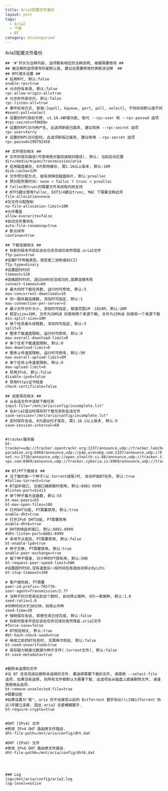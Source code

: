 ```yaml
---
title: Aria2配置文件备份
layout: post
tags:
  - Aria2
  - 下载
  - BT
category: Uncategoried
---
```

Aria2配置文件备份


    ## '#'开头为注释内容, 选项都有相应的注释说明, 根据需要修改 ##
    ## 被注释的选项填写的是默认值, 建议在需要修改时再取消注释  ##
    ## RPC相关设置 ##
    # 启用RPC, 默认:false
    enable-rpc=true
    # 允许所有来源, 默认:false
    rpc-allow-origin-all=true
    # 允许非外部访问, 默认:false
    rpc-listen-all=true
    # 事件轮询方式, 取值:[epoll, kqueue, port, poll, select], 不同系统默认值不同
    #event-poll=select
    # 设置的RPC授权令牌, v1.18.4新增功能, 取代 --rpc-user 和 --rpc-passwd 选项
    #rpc-secret=<TOKEN>
    # 设置的RPC访问用户名, 此选项新版已废弃, 建议改用 --rpc-secret 选项
    rpc-user=terry
    # 设置的RPC访问密码, 此选项新版已废弃, 建议改用 --rpc-secret 选项
    rpc-passwd=299792458
    
    ## 文件保存相关 ##
    # 文件的保存路径(可使用绝对路径或相对路径), 默认: 当前启动位置
    dir=/media/mipan/transmission/aria
    # 启用磁盘缓存, 0为禁用缓存, 需1.16以上版本, 默认:16M
    disk-cache=32M
    # 文件预分配方式, 能有效降低磁盘碎片, 默认:prealloc
    # 预分配所需时间: none < falloc ? trunc < prealloc
    # falloc和trunc则需要文件系统和内核支持
    # NTFS建议使用falloc, EXT3/4建议trunc, MAC 下需要注释此项
    file-allocation=none
    #无文件分配限制
    no-file-allocation-limit=10M
    #允许覆盖
    allow-overwrite=false
    #自动文件重命名
    auto-file-renaming=true
    # 断点续传
    continue=true
    
    ## 下载连接相关 ##
    # 较新的版本开启后会在任务完成后依然保留.aria2文件
    ftp-pasv=true
    #设置FTP传输类型。类型是二进制或ASCII
    ftp-type=binary
    #设置超时时间
    timeout=120
    #连接超时时间, 超过60秒还没成功的,就算连接失败
    connect-timeout=60
    # 最大同时下载任务数, 运行时可修改, 默认:5
    max-concurrent-downloads=10
    # 同一服务器连接数, 添加时可指定, 默认:1
    max-connection-per-server=5
    # 最小文件分片大小, 添加时可指定, 取值范围1M -1024M, 默认:20M
    # 假定size=10M, 文件为20MiB 则使用两个来源下载; 文件为15MiB 则使用一个来源下载
    min-split-size=10M
    # 单个任务最大线程数, 添加时可指定, 默认:5
    split=5
    # 整体下载速度限制, 运行时可修改, 默认:0
    max-overall-download-limit=0
    # 单个任务下载速度限制, 默认:0
    max-download-limit=0
    # 整体上传速度限制, 运行时可修改, 默认:5M
    max-overall-upload-limit=5M
    # 单个任务上传速度限制, 默认:0
    max-upload-limit=0
    # 禁用IPv6, 默认:false
    disable-ipv6=false
    # 禁用https证书检查
    check-certificate=false
    
    ## 进度保存相关 ##
    # 从会话文件中读取下载任务
    input-file="/mnt/aria/config/incomplete.lst"
    # 在Aria2退出时保存的下载任务到会话文件
    save-session="/mnt/aria/config/incomplete.lst"
    # 定时保存会话, 0为退出时才保存, 需1.16.1以上版本, 默认:0
    save-session-interval=60
    
    
    #tracker服务器
    bt-tracker=udp://tracker.opentrackr.org:1337/announce,udp://tracker.leechers-paradise.org:6969/announce,udp://p4p.arenabg.com:1337/announce,udp://9.rarbg.to:2710/announce,udp://9.rarbg.me:2710/announce,udp://exodus.desync.com:6969/announce,udp://tracker.sbsub.com:2710/announce,udp://retracker.lanta-net.ru:2710/announce,udp://open.stealth.si:80/announce,udp://tracker.tiny-vps.com:6969/announce,udp://tracker.cyberia.is:6969/announce,udp://tracker.torrent.eu.org:451/announce,udp://tracker.moeking.me:6969/announce,udp://tracker3.itzmx.com:6961/announce,udp://ipv4.tracker.harry.lu:80/announce,udp://bt2.archive.org:6969/announce,udp://bt1.archive.org:6969/announce,http://tracker1.itzmx.com:8080/announce,udp://valakas.rollo.dnsabr.com:2710/announce,udp://tracker.zerobytes.xyz:1337/announce
    
    ## BT/PT下载相关 ##
    # 当下载的是一个种子(以.torrent结尾)时, 自动开始BT任务, 默认:true
    #follow-torrent=true
    # BT监听端口, 当端口被屏蔽时使用, 默认:6881-6999
    #listen-port=51413
    # 单个种子最大连接数, 默认:55
    bt-max-peers=55
    bt-max-open-files=100
    # 打开DHT功能, PT需要禁用, 默认:true
    enable-dht=true
    # 打开IPv6 DHT功能, PT需要禁用
    enable-dht6=true
    # DHT网络监听端口, 默认:6881-6999
    #dht-listen-port=6881-6999
    # 本地节点查找, PT需要禁用, 默认:false
    bt-enable-lpd=true
    # 种子交换, PT需要禁用, 默认:true
    enable-peer-exchange=true
    # 每个种子限速, 对少种的PT很有用, 默认:50K
    bt-request-peer-speed-limit=50K
    #设置超时时间,没有速度后一段时间任务就自动停止0yizhi
    bt-stop-timeout=160
    
    # 客户端伪装, PT需要
    peer-id-prefix=-TR2770-
    user-agent=Transmission/2.77
    # 当种子的分享率达到这个数时, 自动停止做种, 0为一直做种, 默认:1.0
    seed-ratio=1.0
    #作种时间大于30分钟，则停止作种
    seed-time=30
    # 强制保存会话, 即使任务已经完成, 默认:false
    # 较新的版本开启后会在任务完成后依然保留.aria2文件
    #force-save=false
    # BT校验相关, 默认:true
    #bt-hash-check-seed=true
    # 继续之前的BT任务时, 无需再次校验, 默认:false
    bt-seed-unverified=true
    # 保存磁力链接元数据为种子文件(.torrent文件), 默认:false
    bt-save-metadata=true
    
    
    #删除未选择的文件
    #当 BT 任务完成后删除未选择的文件. 要选择需要下载的文件, 请使用 --select-file 选项. 如果没有选择, 则所有文件都默认为需要下载. 此选项会从磁盘上直接删除文件, 请谨慎使用此选项.
    bt-remove-unselected-file=true
    #需要加密
    #如果设置为"是", aria 将不会接受以前的 BitTorrent 握手协议(\\19BitTorrent 协议)并建立连接. 因此 aria2 总是模糊握手.
    bt-require-crypto=true
    
    
    #DHT (IPv4) 文件
    #修改 IPv4 DHT 路由表文件路径.
    dht-file-path=/mnt/aria/config/dht.dat
    
    #DHT (IPv6) 文件
    #修改 IPv6 DHT 路由表文件路径.
    dht-file-path6=/mnt/aria/config/dht6.dat
    
    
    
    
    ### Log
    log=/mnt/aria/config/aria2.log
    log-level=notice
    





<script src="https://gist.github.com/napoler/e4b2358e7acaac2e0aad59f661e2a4f1.js"></script>
    
